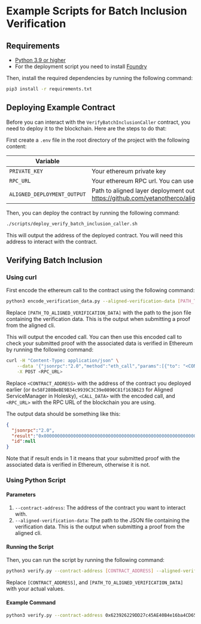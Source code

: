 # Example Scripts for Batch Inclusion Verification

## Requirements

- [Python 3.9 or higher](https://www.python.org/downloads/) 
- For the deployment script you need to install [Foundry](https://book.getfoundry.sh/getting-started/installation)

Then, install the required dependencies by running the following command:

```bash
pip3 install -r requirements.txt
```

## Deploying Example Contract

Before you can interact with the `VerifyBatchInclusionCaller` contract, you need to deploy it to the blockchain. Here are the steps to do that:

First create a `.env` file in the root directory of the project with the following content:

| Variable                    | Value                                                                                                                                                                                                                                   |
|-----------------------------|-----------------------------------------------------------------------------------------------------------------------------------------------------------------------------------------------------------------------------------------|
| `PRIVATE_KEY`               | Your ethereum private key                                                                                                                                                                                                               |
| `RPC_URL`                   | Your ethereum RPC url. You can use public node: https://ethereum-holesky-rpc.publicnode.com                                                                                                                                             |
| `ALIGNED_DEPLOYMENT_OUTPUT` | Path to aligned layer deployment output. This is needed to get service manager address. You can get it from https://github.com/yetanotherco/aligned_layer/blob/main/contracts/script/output/holesky/alignedlayer_deployment_output.json |

Then, you can deploy the contract by running the following command:

```bash
./scripts/deploy_verify_batch_inclusion_caller.sh
```

This will output the address of the deployed contract. You will need this address to interact with the contract.

## Verifying Batch Inclusion

### Using curl

First encode the ethereum call to the contract using the following command:

```bash
python3 encode_verification_data.py --aligned-verification-data [PATH_TO_ALIGNED_VERIFICATION_DATA]
```

Replace `[PATH_TO_ALIGNED_VERIFICATION_DATA]` with the path to the json file containing the verification data. 
This is the output when submitting a proof from the aligned cli.

This will output the encoded call. You can then use this encoded call to check your submitted proof with the associated data is verified in Ethereum by running the following command:

```bash
curl -H "Content-Type: application/json" \
    --data '{"jsonrpc":"2.0","method":"eth_call","params":[{"to": "<CONTRACT_ADDRESS>", "data": "<CALL_DATA>"}]}' \
    -X POST <RPC_URL>
```

Replace `<CONTRACT_ADDRESS>` with the address of the contract you deployed earlier (or `0x58F280BeBE9B34c9939C3C39e0890C81f163B623` for Aligned ServiceManager in Holesky), `<CALL_DATA>` with the encoded call, 
and `<RPC_URL>` with the RPC URL of the blockchain you are using.

The output data should be something like this:

```json
{
  "jsonrpc":"2.0",
  "result":"0x0000000000000000000000000000000000000000000000000000000000000001",
  "id":null
}
```

Note that if result ends in 1 it means that your submitted proof with the associated data is verified in Ethereum, otherwise it is not.

### Using Python Script

#### Parameters

1. `--contract-address`: The address of the contract you want to interact with.
2. `--aligned-verification-data`: The path to the JSON file containing the verification data. This is the output when submitting a proof from the aligned cli.

#### Running the Script

Then, you can run the script by running the following command:
```bash
python3 verify.py --contract-address [CONTRACT_ADDRESS] --aligned-verification-data [PATH_TO_ALIGNED_VERIFICATION_DATA]
```

Replace `[CONTRACT_ADDRESS]`, and `[PATH_TO_ALIGNED_VERIFICATION_DATA]` with your actual values.

#### Example Command

```bash
python3 verify.py --contract-address 0x623926229DD27c45AE40B4e16ba4CD6522fC4d22 --aligned-verification-data ../../aligned_verification_data/7553cb14bff387c06e016cb3e7946e91d9fe44a54ad5d888ce8343ddb16116a7_118.json
```
